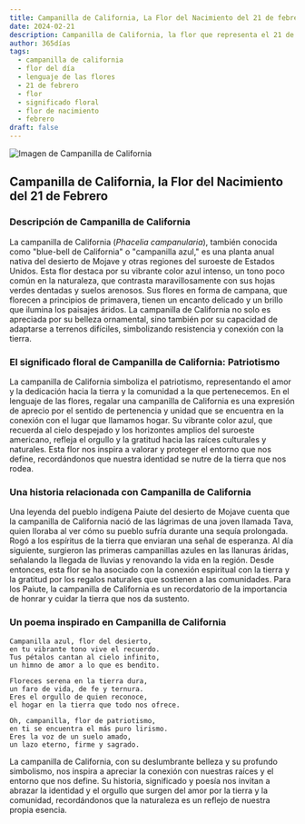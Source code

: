 ```yaml
---
title: Campanilla de California, La Flor del Nacimiento del 21 de febrero
date: 2024-02-21
description: Campanilla de California, la flor que representa el 21 de febrero, simboliza Patriotismo. Descubre su fascinante historia, significado en el lenguaje de las flores y una poesía que celebra su belleza.
author: 365días
tags:
  - campanilla de california
  - flor del día
  - lenguaje de las flores
  - 21 de febrero
  - flor
  - significado floral
  - flor de nacimiento
  - febrero
draft: false
---
```



![Imagen de Campanilla de California](https://cdn.pixabay.com/photo/2022/03/10/22/24/baby-blue-eyes-7060845_640.jpg#center)


## Campanilla de California, la Flor del Nacimiento del 21 de Febrero

### Descripción de Campanilla de California

La campanilla de California (_Phacelia campanularia_), también conocida como "blue-bell de California" o "campanilla azul," es una planta anual nativa del desierto de Mojave y otras regiones del suroeste de Estados Unidos. Esta flor destaca por su vibrante color azul intenso, un tono poco común en la naturaleza, que contrasta maravillosamente con sus hojas verdes dentadas y suelos arenosos. Sus flores en forma de campana, que florecen a principios de primavera, tienen un encanto delicado y un brillo que ilumina los paisajes áridos. La campanilla de California no solo es apreciada por su belleza ornamental, sino también por su capacidad de adaptarse a terrenos difíciles, simbolizando resistencia y conexión con la tierra.

### El significado floral de Campanilla de California: Patriotismo

La campanilla de California simboliza el patriotismo, representando el amor y la dedicación hacia la tierra y la comunidad a la que pertenecemos. En el lenguaje de las flores, regalar una campanilla de California es una expresión de aprecio por el sentido de pertenencia y unidad que se encuentra en la conexión con el lugar que llamamos hogar. Su vibrante color azul, que recuerda al cielo despejado y los horizontes amplios del suroeste americano, refleja el orgullo y la gratitud hacia las raíces culturales y naturales. Esta flor nos inspira a valorar y proteger el entorno que nos define, recordándonos que nuestra identidad se nutre de la tierra que nos rodea.

### Una historia relacionada con Campanilla de California

Una leyenda del pueblo indígena Paiute del desierto de Mojave cuenta que la campanilla de California nació de las lágrimas de una joven llamada Tava, quien lloraba al ver cómo su pueblo sufría durante una sequía prolongada. Rogó a los espíritus de la tierra que enviaran una señal de esperanza. Al día siguiente, surgieron las primeras campanillas azules en las llanuras áridas, señalando la llegada de lluvias y renovando la vida en la región. Desde entonces, esta flor se ha asociado con la conexión espiritual con la tierra y la gratitud por los regalos naturales que sostienen a las comunidades. Para los Paiute, la campanilla de California es un recordatorio de la importancia de honrar y cuidar la tierra que nos da sustento.

### Un poema inspirado en Campanilla de California

```
Campanilla azul, flor del desierto,  
en tu vibrante tono vive el recuerdo.  
Tus pétalos cantan al cielo infinito,  
un himno de amor a lo que es bendito.  

Floreces serena en la tierra dura,  
un faro de vida, de fe y ternura.  
Eres el orgullo de quien reconoce,  
el hogar en la tierra que todo nos ofrece.  

Oh, campanilla, flor de patriotismo,  
en ti se encuentra el más puro lirismo.  
Eres la voz de un suelo amado,  
un lazo eterno, firme y sagrado.  
```

La campanilla de California, con su deslumbrante belleza y su profundo simbolismo, nos inspira a apreciar la conexión con nuestras raíces y el entorno que nos define. Su historia, significado y poesía nos invitan a abrazar la identidad y el orgullo que surgen del amor por la tierra y la comunidad, recordándonos que la naturaleza es un reflejo de nuestra propia esencia.